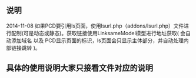 ## 说明

2014-11-08 如果PCD要引用ls页面，使用lsurl.php（addons/lsurl.php）文件进行配制(可是动态或静态)。获取链接使用LinksameModel模型进行地址获取( 会自动添加域名 以及 PCD显示页面的标识，ls页面会只显示主体部分，并自动处理内部链接跳转 )。

## 具体的使用说明大家只接看文件对应的说明
